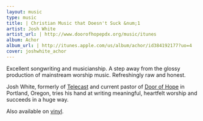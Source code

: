 ```yaml
---
layout: music
type: music
title: | Christian Music that Doesn't Suck &num;1
artist: Josh White
artist_url: | http://www.doorofhopepdx.org/music/itunes
album: Achor
album_url: | http://itunes.apple.com/us/album/achor/id384192177?uo=4
cover: joshwhite_achor
---
```

Excellent songwriting and musicianship. A step away from the glossy
production of mainstream worship music. Refreshingly raw and honest.

Josh White, formerly of [Telecast](http://www.becrecordings.com/artists/75/Telecast/) and
current pastor of [Door of Hope](http://www.doorofhopepdx.org) in
Portland, Oregon, tries his hand at writing meaningful, heartfelt
worship and succeeds in a huge way.

Also available on [vinyl](http://www.zambooie.com/becrecordings/detail.tpl?sku=BEDVINYL006673).